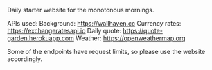 Daily starter website for the monotonous mornings.

APIs used:
Background: https://wallhaven.cc
Currency rates: https://exchangeratesapi.io
Daily quote: https://quote-garden.herokuapp.com
Weather: https://openweathermap.org

Some of the endpoints have request limits, so please use the website accordingly.